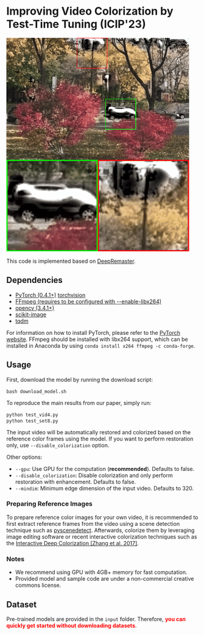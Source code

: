 # Improving Video Colorization by Test-Time Tuning (ICIP'23)

![Teaser Image](teaser.gif)

This code is implemented based on [DeepRemaster](https://github.com/vienhongquang/deepremastering).


## Dependencies

- [PyTorch (0.4.1+)](https://pytorch.org/) [torchvision](https://pytorch.org/docs/master/torchvision/)
- [FFmpeg (requires to be configured with --enable-libx264)](https://ffmpeg.org/)
- [opencv (3.4.1+)](https://opencv.org/)
- [scikit-image](https://scikit-image.org/)
- [tqdm](https://github.com/tqdm/tqdm)

For information on how to install PyTorch, please refer to the [PyTorch website](https://pytorch.org/). FFmpeg should be installed with libx264 support, which can be installed in Anaconda by using <code>conda install x264 ffmpeg -c conda-forge</code>.

## Usage

First, download the model by running the download script:

```
bash download_model.sh
```

To reproduce the main results from our paper, simply run:

```
python test_vid4.py
python test_set8.py
```

The input video will be automatically restored and colorized based on the reference color frames using the model. If you want to perform restoration only, use <code>--disable_colorization</code> option.

Other options:

- `--gpu`: Use GPU for the computation (**recommended**). Defaults to false.
- `--disable_colorization`: Disable colorization and only perform restoration with enhancement. Defaults to false.
- `--mindim`: Minimum edge dimension of the input video. Defaults to 320.


### Preparing Reference Images

To prepare reference color images for your own video, it is recommended to first extract reference frames from the video using a scene detection technique such as [pyscenedetect](https://pyscenedetect.readthedocs.io/en/latest/). Afterwards, colorize them by leveraging image editing software or recent interactive colorization techniques such as the [Interactive Deep Colorization [Zhang et al. 2017]](https://github.com/junyanz/interactive-deep-colorization/).

### Notes

- We recommend using GPU with 4GB+ memory for fast computation.
- Provided model and sample code are under a non-commercial creative commons license.

## Dataset

Pre-trained models are provided in the `input` folder. Therefore, <span style="color:red">**you can quickly get started without downloading datasets**</span>.





